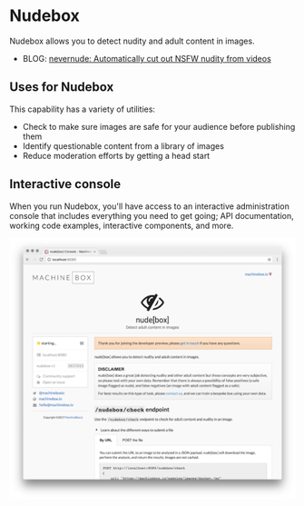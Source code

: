 # Nudebox

Nudebox allows you to detect nudity and adult content in images.

* BLOG: [nevernude: Automatically cut out NSFW nudity from videos](https://blog.machinebox.io/automatically-cut-out-nudity-from-videos-using-machine-box-ffmpeg-daa8578de8b5)

## Uses for Nudebox

This capability has a variety of utilities:

* Check to make sure images are safe for your audience before publishing them
* Identify questionable content from a library of images
* Reduce moderation efforts by getting a head start

## Interactive console

When you run Nudebox, you'll have access to an interactive administration console that includes
everything you need to get going; API documentation, working code examples, interactive components, and more.

![Interactive console preview](nudebox.png)
